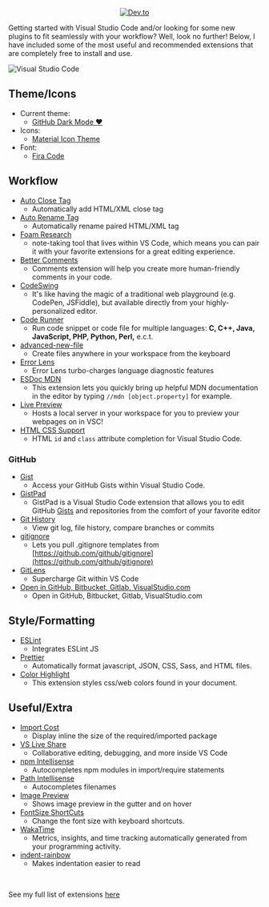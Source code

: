 
<div display="inline" align="center">

<a href="https://dev.to/saavv/make-vscode-home-with-these-extensions-1lld"><img alt="Dev.to" src="https://img.shields.io/badge/dev.to-0A0A0A?style=for-the-badge&logo=devdotto&logoColor=white" /></a>


</div>

Getting started with Visual Studio Code and/or looking for some new plugins to fit seamlessly with your workflow? Well, look no further! Below, I have included some of the most useful and recommended extensions that are completely free to install and use.

![Visual Studio Code](https://dev-to-uploads.s3.amazonaws.com/uploads/articles/3503be2ok9ccfsapmk18.png)

## Theme/Icons

- Current theme:
  - [GitHub Dark Mode ♥️](https://marketplace.visualstudio.com/items?itemName=GitHub.github-vscode-theme)
- Icons:
  - [Material Icon Theme](https://marketplace.visualstudio.com/items?itemName=PKief.material-icon-theme)
- Font:
  - [Fira Code](https://github.com/tonsky/FiraCode)

## Workflow

- [Auto Close Tag](https://marketplace.visualstudio.com/items?itemName=formulahendry.auto-close-tag)
  - Automatically add HTML/XML close tag
- [Auto Rename Tag](https://marketplace.visualstudio.com/items?itemName=formulahendry.auto-rename-tag)
  - Automatically rename paired HTML/XML tag
- [Foam Research](https://marketplace.visualstudio.com/items?itemName=foam.foam-vscode)
  - note-taking tool that lives within VS Code, which means you can pair it with your favorite extensions for a great editing experience.
- [Better Comments](https://marketplace.visualstudio.com/items?itemName=aaron-bond.better-comments)
  - Comments extension will help you create more human-friendly comments in your code.
- [CodeSwing](https://marketplace.visualstudio.com/items?itemName=codespaces-Contrib.codeswing)
  - It's like having the magic of a traditional web playground (e.g. CodePen, JSFiddle), but available directly from your highly-personalized editor.
- [Code Runner](https://marketplace.visualstudio.com/items?itemName=formulahendry.code-runner)
  - Run code snippet or code file for multiple languages: **C, C++, Java, JavaScript, PHP, Python, Perl,** e.c.t.
- [advanced-new-file](https://marketplace.visualstudio.com/items?itemName=patbenatar.advanced-new-file)
  - Create files anywhere in your workspace from the keyboard
- [Error Lens](https://marketplace.visualstudio.com/items?itemName=usernamehw.errorlens)
  - Error Lens turbo-charges language diagnostic features
- [ESDoc MDN](https://marketplace.visualstudio.com/items?itemName=samundrak.esdoc-mdn)
  - This extension lets you quickly bring up helpful MDN documentation in the editor by typing `//mdn [object.property]` for example.
- [Live Preview](https://marketplace.visualstudio.com/items?itemName=ms-vscode.live-server)
  - Hosts a local server in your workspace for you to preview your webpages on in VSC!
- [HTML CSS Support](https://marketplace.visualstudio.com/items?itemName=ecmel.vscode-html-css)
  - HTML `id` and `class` attribute completion for Visual Studio Code.

### GitHub

- [Gist](https://marketplace.visualstudio.com/items?itemName=kenhowardpdx.vscode-gist)
  - Access your GitHub Gists within Visual Studio Code.
- [GistPad](https://marketplace.visualstudio.com/items?itemName=vsls-contrib.gistfs)
  - GistPad is a Visual Studio Code extension that allows you to edit GitHub [Gists](https://gist.github.com/ "https://gist.github.com/") and repositories from the comfort of your favorite editor
- [Git History](https://marketplace.visualstudio.com/items?itemName=donjayamanne.githistory)
  - View git log, file history, compare branches or commits
- [gitignore](https://marketplace.visualstudio.com/items?itemName=codezombiech.gitignore)
  - Lets you pull .gitignore templates from [https://github.com/github/gitignore](https://github.com/github/gitignore)
- [GitLens](https://marketplace.visualstudio.com/items?itemName=eamodio.gitlens)
  - Supercharge Git within VS Code
- [Open in GitHub, Bitbucket, Gitlab, VisualStudio.com](https://marketplace.visualstudio.com/items?itemName=ziyasal.vscode-open-in-github)
  - Open in GitHub, Bitbucket, Gitlab, VisualStudio.com

## Style/Formatting

- [ESLint](https://marketplace.visualstudio.com/items?itemName=dbaeumer.vscode-eslint)
  - Integrates ESLint JS
- [Prettier](https://marketplace.visualstudio.com/items?itemName=esbenp.prettier-vscode)
  - Automatically format javascript, JSON, CSS, Sass, and HTML files.
- [Color Highlight](https://marketplace.visualstudio.com/items?itemName=naumovs.color-highlight)
  - This extension styles css/web colors found in your document.

## Useful/Extra

- [Import Cost](https://marketplace.visualstudio.com/items?itemName=wix.vscode-import-cost)
  - Display inline the size of the required/imported package
- [VS Live Share](https://marketplace.visualstudio.com/items?itemName=MS-vsliveshare.vsliveshare)
  - Collaborative editing, debugging, and more inside VS Code
- [npm Intellisense](https://marketplace.visualstudio.com/items?itemName=christian-kohler.npm-intellisense)
  - Autocompletes npm modules in import/require statements
- [Path Intellisense](https://marketplace.visualstudio.com/items?itemName=christian-kohler.path-intellisense)
  - Autocompletes filenames
- [Image Preview](https://marketplace.visualstudio.com/items?itemName=kisstkondoros.vscode-gutter-preview)
  - Shows image preview in the gutter and on hover
- [FontSize ShortCuts](https://marketplace.visualstudio.com/items?itemName=fosshaas.fontsize-shortcuts)
  - Change the font size with keyboard shortcuts.
- [WakaTime](https://marketplace.visualstudio.com/items?itemName=WakaTime.vscode-wakatime)
  - Metrics, insights, and time tracking automatically generated from your programming activity.
- [indent-rainbow](https://marketplace.visualstudio.com/items?itemName=oderwat.indent-rainbow)
  - Makes indentation easier to read

<br>

See my full list of extensions [here](https://github.com/DoctorBraingoop/my-vsc-setup/blob/master/.vscode/extensions.json)

<br>
